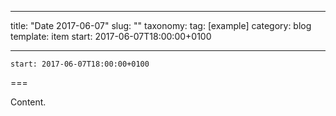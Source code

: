 
---
title: "Date 2017-06-07"
slug: ""
taxonomy:
tag: [example]
category: blog
template: item
start: 2017-06-07T18:00:00+0100

---

``start: 2017-06-07T18:00:00+0100``

===

Content.
